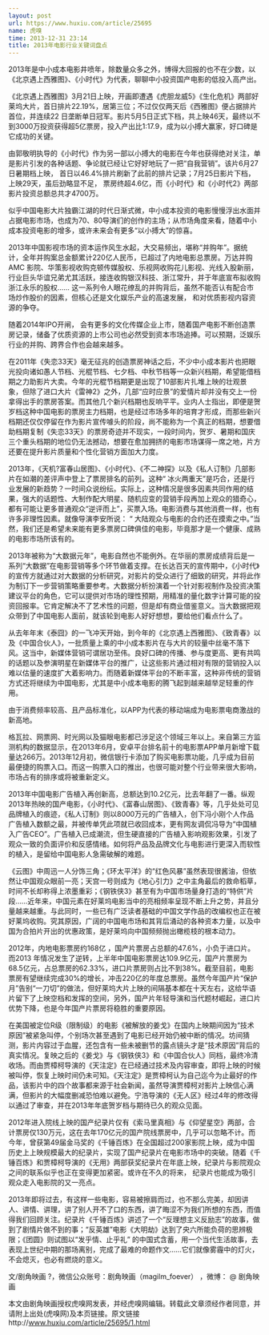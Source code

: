 ```yaml
---
layout: post
url: https://www.huxiu.com/article/25695
name: 虎嗅
time: 2013-12-31 23:14
title: 2013年电影行业关键词盘点
---
```

2013年是中小成本电影井喷年，除数量众多之外，博得大回报的也不在少数，以《北京遇上西雅图》、《小时代》为代表，聊聊中小投资国产电影的低投入高产出。

《北京遇上西雅图》3月21日上映，开画即遭遇《虎胆龙威5》《生化危机》两部好莱坞大片，首日排片22.19%，居第三位；不过仅仅两天后《西雅图》便占据排片首位，并连续22 日垄断单日冠军。影片5月5日正式下档，共上映46天，最终以不到3000万投资获得超5亿票房，投入产出比1:17.9，成为以小搏大赢家，好口碑是它成功的关键。

由郭敬明执导的《小时代》作为另一部以小搏大的电影在今年也获得绝对关注，单是影片引发的各种话题、争论就已经让它好好地玩了一把“自我营销”。该片6月27日暑期档上映， 首日以46.4%排片刷新了此前的排片记录；7月25日影片下档，上映29天，虽后劲略显不足， 票房终超4.6亿，而《小时代》和《小时代2》两部影片投资总额总共才4700万。

似乎中国电影大片独霸江湖的时代日渐式微，中小成本投资的电影慢慢浮出水面并占据电影市场，也成为70、80导演们的创作的主场；从市场角度来看，随着中小成本投资电影的增多，或许未来会有更多“以小搏大”的惊喜。

2013年中国影视市场的资本运作风生水起，大交易频出，堪称“并购年”。据统计，全年并购案总金额累计220亿人民币，已超过了内地电影总票房。万达并购AMC 影院、华策影视收购克顿传媒股权、乐视网收购花儿影视、光线入股新丽，行业巨头华谊兄弟尤其活跃，接连收购银汉科技、浙江常升，并于年底宣布拟收购浙江永乐的股权…… 这一系列令人眼花缭乱的并购背后，虽然不能否认有配合市场炒作股价的因素，但核心还是文化娱乐产业的高速发展， 和对优质影视内容资源的争夺。

随着2014年IPO开闸， 会有更多的文化传媒企业上市，随着国产电影不断创造票房记录，储备了优质资源的上市公司也必然受到资本市场追捧。可以预期，泛娱乐行业的并购、跨界合作也会越来越多。

在2011年《失恋33天》毫无征兆的创造票房神话之后，不少中小成本影片也把眼光投向诸如愚人节档、光棍节档、七夕档、中秋节档等一众新兴档期，希望能借档期之力助影片大卖。今年的光棍节档期更是出现了10部影片扎堆上映的壮观景象，但除了进口大片《雷神2》之外，几部“应时应景”的爱情片却并没有交上一份拿得出手的票房答案。而其他几个新兴档期也反响平平。业内人士指出，即便是贺岁档这种中国电影的票房主力档期，也是经过市场多年的培育才形成，而那些新兴档期还仅仅停留在作为影片宣传噱头的阶段，尚不能称为一个真正的档期，想要借助档期复制《失恋33天》的票房奇迹并不现实，一段时间内，贺岁、暑期和国庆三个重头档期的地位仍无法撼动，想要在愈加拥挤的电影市场谋得一席之地，片方还要在提升影片质量和个性化营销方面加大力度。

2013年，《天机?富春山居图》、《小时代》、《不二神探》以及《私人订制》几部影片在如潮的差评声中登上了票房排名的前列。这种“ 冰火两重天”是巧合，还是行业发展的新趋势？一时间众说纷纭。实际上，这种情况是很多因素共同作用的结果，强大的话题性、大制作配大明星、随机应变的营销手段再加上观众的猎奇心，都有可能让更多普通观众“逆评而上”，买票入场。电影消费与其他消费一样，也有许多非理性因素。就像导演李安所说： “ 大陆观众与电影的合约还在摸索之中。”当然，我们还是希望未来能有更多票房口碑俱佳的电影，毕竟那才是一个健康、成熟的电影市场所该有的。

2013年被称为“大数据元年”，电影自然也不能例外。在华丽的票房成绩背后是一系列“大数据”在电影营销等多个环节做着支撑。在长达百天的宣传期中，《小时代》的宣传方就通过对大数据的分析研究，对影片的受众进行了细致的研究，并将此作为制订下一步营销策略重要参考。大数据分析扮演着一个针对影视制作及投资决策建议平台的角色，它可以提供对市场的理性预期，用精准的量化数字计算可能的投资回报率。它肯定解决不了艺术性的问题，但是却有商业借鉴意义。当大数据把观众带到了中国电影人面前，就该轮到电影人好好想想，要给他们看点什么了。

从去年年末《泰囧》的一飞冲天开始，到今年的《北京遇上西雅图》、《致青春》以及《中国合伙人》，一批质量上乘的中小成本影片在与大片的较量中丝毫不落下风。这当中，新媒体营销可谓居功至伟。良好口碑的传播、参与度更高、更有共鸣的话题以及参演明星在新媒体平台的推广，让这些影片通过相对有限的营销投入以难以估量的速度扩大着影响力。而随着新媒体平台的不断丰富，这种非传统的营销方式还将继续为中国电影，尤其是中小成本电影的腾飞起到越来越举足轻重的作用。

由于消费频率较高、且产品标准化，以APP为代表的移动端成为电影票电商激战的新高地。

格瓦拉、网票网、时光网以及猫眼电影都已涉足这个领域三年以上。来自第三方监测机构的数据显示，在2013年6月，安卓平台排名前十的电影票APP单月新增下载量达266万。2013年12月初，微信银行卡添加了购买电影票功能，几乎成为目前最便捷的购票入口。而这一购票入口的推出，也很可能对整个行业带来很大影响，市场占有的排序或将被重新定义。

2013年中国电影广告植入再创新高，总额达到10.2亿元，比去年翻了一番。纵观2013年热映的国产电影，《小时代》、《富春山居图》、《致青春》等，几乎处处可见品牌植入的痕迹，《私人订制》则以8000万元的广告植入，创下冯小刚个人作品广告植入数额之最，并被传单凭此项就已收回成本，更有网友调侃冯导为“中国植入广告CEO”。广告植入已成潮流，但生硬直接的广告植入影响观影效果，引发了观众一致的负面评价和反感情绪。如何将产品及品牌文化与电影进行更深入而软性的植入，是留给中国电影人急需破解的难题。

《云图》中周迅一人分饰三角；《环太平洋》的“红色风暴”虽然表现很酱油，但依然让中国观众眼前一亮；天宫一号则成为《地心引力》之中主角最后的救命稻草，时间不长却称得上浓墨重彩；《钢铁侠3》甚至有为中国市场量身打造的“特供”片段……近年来，中国元素在好莱坞电影当中的亮相频率呈现不断上升之势，并且分量越来越重。与此同时，一些已有广泛读者基础的中国文学作品的改编权也正在被好莱坞收购。究其原因，广阔的中国电市场和其背后涌动的各种资本力量，以及中国为合拍片开出的优惠政策，是好莱坞向中国频频抛出橄榄枝的根本动力。

2012年，内地电影票房约168亿 ，国产片票房占总额的47.6%，小负于进口片。而2013 年情况发生了逆转，上半年中国电影票房达109.9亿元，国产片票房为68.5亿元，占总票房的62.33%，进口片票房则占比不到38%。截至目前，电影票房有望继续完成30%的增长，冲击220亿的年度总票房。虽然今年国产片“保护月”告别“一刀切”的做法，但好莱坞大片上映的间隔基本都在十天左右，这给华语片留下了上映空档和发挥的空间，另外，国产片年轻导演和当代题材崛起，进口片优势下降，也是今年国产片票房将稳胜的重要原因。

在美国被定位R级（限制级）的电影《被解放的姜戈》在国内上映期间因为“技术原因”被紧急叫停，个别场次甚至遇到了电影已经开始仍被中断的情况。坊间猜测，影片内容过于血腥，还包含有一些未被删节的露点镜头才是“技术原因”背后的真实情况。复映之后的《姜戈》与《钢铁侠3》和《中国合伙人》同档，最终冷清收场。而由贾樟柯导演的《天注定》在已经通过技术及内容审查，即将上映的时候被叫停，恢复上映时间仍未可知。《天注定》是贾樟柯认为自己迄今为止最好的作品，该影片中的四个故事都来源于社会新闻，虽然导演贾樟柯对影片上映信心满满，但影片的大幅度删减恐怕难以避免。宁浩导演的《无人区》经过4年的修改得以通过了审查，并在2013年年底贺岁档与期待已久的观众见面。

2012年进入院线上映的国产纪录片仅有《索马里真相》与《仰望星空》两部，合计票房仅130万元，这在去年170亿元的国产院线票房中，几乎可以忽略不计。而今年，曾获第49届金马奖的《千锤百炼》在全国超过200家影院上映，成为中国历史上上映规模最大的纪录片，实现了国产纪录片在电影市场中的突破。随着《千锤百炼》和贾樟柯导演的《无用》两部获奖纪录片在年底上映，纪录片与影院观众之间的联系似乎也正在变得更加紧密。或许在不久的将来， 纪录片也能成为吸引观众走入电影院的又一亮点。

2013年即将过去，有这样一些电影，容易被擦肩而过，也不那么完美，却因讲人、讲情、讲理，讲了别人开不了口的东西，讲了晦涩不为我们所想的东西，而值得我们回顾关注。纪录片《千锤百炼》讲述了一个“反理想主义反励志”的故事，做到了剧情片做不到的事；“反英雄”电影《大明劫》达到了央六所能负荷的思辨极限；《团圆》则试图以“发乎情、止乎礼” 的中国式含蓄，用一个当代生活故事，去表现上世纪中期的那场离别，完成了最难的命题作文……它们就像雾霾中的灯火，不会熄灭，也必有燃烧的意义。

文/剧角映画 ?，微信公众账号：剧角映画（magilm_foever） ，微博： @ 剧角映画

本文由剧角映画授权虎嗅网发表，并经虎嗅网编辑。转载此文章须经作者同意，并请附上出处(虎嗅网)及本页链接。原文链接http://www.huxiu.com/article/25695/1.html

